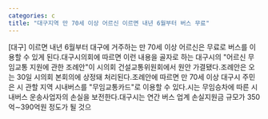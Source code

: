 ```yaml
---
categories: c
title: "대구지역 만 70세 이상 어르신 이르면 내년 6월부터 버스 무료"
---
```

[대구] 이르면 내년 6월부터 대구에 거주하는 만 70세 이상 어르신은 무료로 버스를 이용할 수 있게 된다.대구시의회에 따르면 이런 내용을 골자로 하는 대구시의 "어르신 무임교통 지원에 관한 조례안"이 시의회 건설교통위원회에서 원안 가결됐다.조례안은 오는 30일 시의회 본회의에 상정돼 처리된다.조례안에 따르면 만 70세 이상 대구시 주민은 시 관할 지역 시내버스를 "무임교통카드"로 이용할 수 있다.시는 무임승차에 따른 시내버스 운송사업자의 손실을 보전한다.대구시는 연간 버스 업계 손실지원금 규모가 350억∼390억원 정도가 될 것으